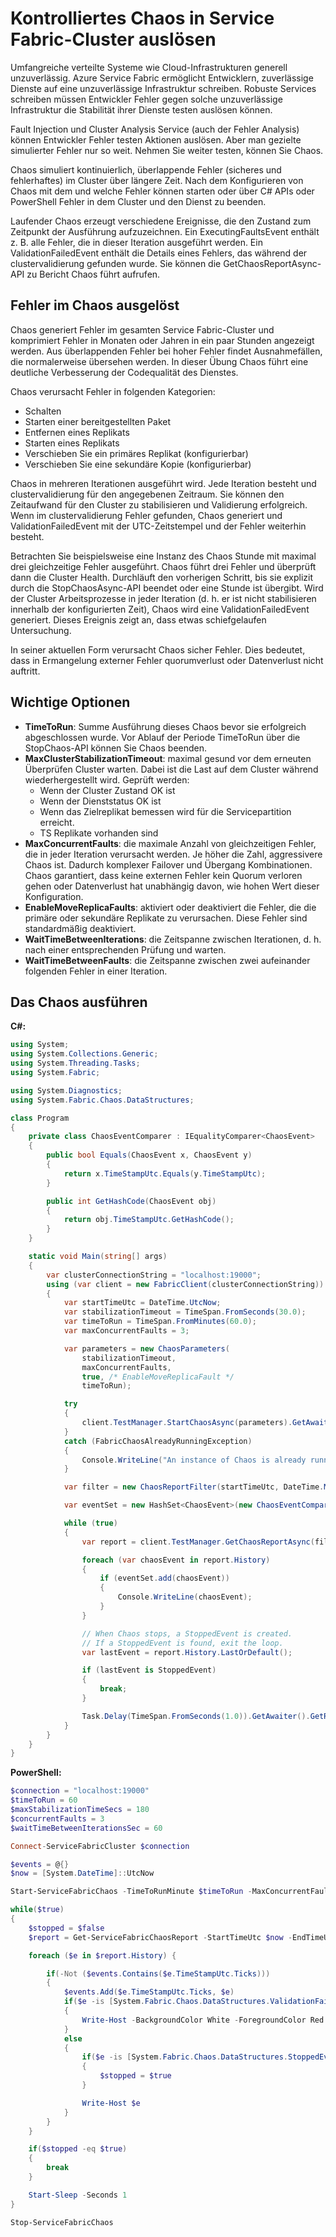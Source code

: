 <properties
   pageTitle="Auslösen von Chaos in Service Fabric-Cluster | Microsoft Azure"
   description="Verwenden Cluster Analysis Service-APIs und Fault Injection Chaos im Cluster verwalten."
   services="service-fabric"
   documentationCenter=".net"
   authors="motanv"
   manager="rsinha"
   editor="toddabel"/>

<tags
   ms.service="service-fabric"
   ms.devlang="dotnet"
   ms.topic="article"
   ms.tgt_pltfrm="NA"
   ms.workload="NA"
   ms.date="09/19/2016"
   ms.author="motanv"/>

# <a name="induce-controlled-chaos-in-service-fabric-clusters"></a>Kontrolliertes Chaos in Service Fabric-Cluster auslösen
Umfangreiche verteilte Systeme wie Cloud-Infrastrukturen generell unzuverlässig. Azure Service Fabric ermöglicht Entwicklern, zuverlässige Dienste auf eine unzuverlässige Infrastruktur schreiben. Robuste Services schreiben müssen Entwickler Fehler gegen solche unzuverlässige Infrastruktur die Stabilität ihrer Dienste testen auslösen können.

Fault Injection und Cluster Analysis Service (auch der Fehler Analysis) können Entwickler Fehler testen Aktionen auslösen. Aber man gezielte simulierter Fehler nur so weit. Nehmen Sie weiter testen, können Sie Chaos.

Chaos simuliert kontinuierlich, überlappende Fehler (sicheres und fehlerhaftes) im Cluster über längere Zeit. Nach dem Konfigurieren von Chaos mit dem und welche Fehler können starten oder über C# APIs oder PowerShell Fehler in dem Cluster und den Dienst zu beenden.

Laufender Chaos erzeugt verschiedene Ereignisse, die den Zustand zum Zeitpunkt der Ausführung aufzuzeichnen. Ein ExecutingFaultsEvent enthält z. B. alle Fehler, die in dieser Iteration ausgeführt werden. Ein ValidationFailedEvent enthält die Details eines Fehlers, das während der clustervalidierung gefunden wurde. Sie können die GetChaosReportAsync-API zu Bericht Chaos führt aufrufen.

## <a name="faults-induced-in-chaos"></a>Fehler im Chaos ausgelöst
Chaos generiert Fehler im gesamten Service Fabric-Cluster und komprimiert Fehler in Monaten oder Jahren in ein paar Stunden angezeigt werden. Aus überlappenden Fehler bei hoher Fehler findet Ausnahmefällen, die normalerweise übersehen werden. In dieser Übung Chaos führt eine deutliche Verbesserung der Codequalität des Dienstes.

Chaos verursacht Fehler in folgenden Kategorien:

 - Schalten
 - Starten einer bereitgestellten Paket
 - Entfernen eines Replikats
 - Starten eines Replikats
 - Verschieben Sie ein primäres Replikat (konfigurierbar)
 - Verschieben Sie eine sekundäre Kopie (konfigurierbar)

Chaos in mehreren Iterationen ausgeführt wird. Jede Iteration besteht und clustervalidierung für den angegebenen Zeitraum. Sie können den Zeitaufwand für den Cluster zu stabilisieren und Validierung erfolgreich. Wenn im clustervalidierung Fehler gefunden, Chaos generiert und ValidationFailedEvent mit der UTC-Zeitstempel und der Fehler weiterhin besteht.

Betrachten Sie beispielsweise eine Instanz des Chaos Stunde mit maximal drei gleichzeitige Fehler ausgeführt. Chaos führt drei Fehler und überprüft dann die Cluster Health. Durchläuft den vorherigen Schritt, bis sie explizit durch die StopChaosAsync-API beendet oder eine Stunde ist übergibt. Wird der Cluster Arbeitsprozesse in jeder Iteration (d. h. er ist nicht stabilisieren innerhalb der konfigurierten Zeit), Chaos wird eine ValidationFailedEvent generiert. Dieses Ereignis zeigt an, dass etwas schiefgelaufen Untersuchung.

In seiner aktuellen Form verursacht Chaos sicher Fehler. Dies bedeutet, dass in Ermangelung externer Fehler quorumverlust oder Datenverlust nicht auftritt.

## <a name="important-configuration-options"></a>Wichtige Optionen
 - **TimeToRun**: Summe Ausführung dieses Chaos bevor sie erfolgreich abgeschlossen wurde. Vor Ablauf der Periode TimeToRun über die StopChaos-API können Sie Chaos beenden.
 - **MaxClusterStabilizationTimeout**: maximal gesund vor dem erneuten Überprüfen Cluster warten. Dabei ist die Last auf dem Cluster während wiederhergestellt wird. Geprüft werden:
    - Wenn der Cluster Zustand OK ist
    - Wenn der Dienststatus OK ist
    - Wenn das Zielreplikat bemessen wird für die Servicepartition erreicht.
    - TS Replikate vorhanden sind
 - **MaxConcurrentFaults**: die maximale Anzahl von gleichzeitigen Fehler, die in jeder Iteration verursacht werden. Je höher die Zahl, aggressivere Chaos ist. Dadurch komplexer Failover und Übergang Kombinationen. Chaos garantiert, dass keine externen Fehler kein Quorum verloren gehen oder Datenverlust hat unabhängig davon, wie hohen Wert dieser Konfiguration.
 - **EnableMoveReplicaFaults**: aktiviert oder deaktiviert die Fehler, die die primäre oder sekundäre Replikate zu verursachen. Diese Fehler sind standardmäßig deaktiviert.
 - **WaitTimeBetweenIterations**: die Zeitspanne zwischen Iterationen, d. h. nach einer entsprechenden Prüfung und warten.
 - **WaitTimeBetweenFaults**: die Zeitspanne zwischen zwei aufeinander folgenden Fehler in einer Iteration.

## <a name="how-to-run-chaos"></a>Das Chaos ausführen
**C#:**

```csharp
using System;
using System.Collections.Generic;
using System.Threading.Tasks;
using System.Fabric;

using System.Diagnostics;
using System.Fabric.Chaos.DataStructures;

class Program
{
    private class ChaosEventComparer : IEqualityComparer<ChaosEvent>
    {
        public bool Equals(ChaosEvent x, ChaosEvent y)
        {
            return x.TimeStampUtc.Equals(y.TimeStampUtc);
        }

        public int GetHashCode(ChaosEvent obj)
        {
            return obj.TimeStampUtc.GetHashCode();
        }
    }

    static void Main(string[] args)
    {
        var clusterConnectionString = "localhost:19000";
        using (var client = new FabricClient(clusterConnectionString))
        {
            var startTimeUtc = DateTime.UtcNow;
            var stabilizationTimeout = TimeSpan.FromSeconds(30.0);
            var timeToRun = TimeSpan.FromMinutes(60.0);
            var maxConcurrentFaults = 3;

            var parameters = new ChaosParameters(
                stabilizationTimeout,
                maxConcurrentFaults,
                true, /* EnableMoveReplicaFault */
                timeToRun);

            try
            {
                client.TestManager.StartChaosAsync(parameters).GetAwaiter().GetResult();
            }
            catch (FabricChaosAlreadyRunningException)
            {
                Console.WriteLine("An instance of Chaos is already running in the cluster.");
            }

            var filter = new ChaosReportFilter(startTimeUtc, DateTime.MaxValue);

            var eventSet = new HashSet<ChaosEvent>(new ChaosEventComparer());

            while (true)
            {
                var report = client.TestManager.GetChaosReportAsync(filter).GetAwaiter().GetResult();

                foreach (var chaosEvent in report.History)
                {
                    if (eventSet.add(chaosEvent))
                    {
                        Console.WriteLine(chaosEvent);
                    }
                }

                // When Chaos stops, a StoppedEvent is created.
                // If a StoppedEvent is found, exit the loop.
                var lastEvent = report.History.LastOrDefault();

                if (lastEvent is StoppedEvent)
                {
                    break;
                }

                Task.Delay(TimeSpan.FromSeconds(1.0)).GetAwaiter().GetResult();
            }
        }
    }
}
```
**PowerShell:**

```powershell
$connection = "localhost:19000"
$timeToRun = 60
$maxStabilizationTimeSecs = 180
$concurrentFaults = 3
$waitTimeBetweenIterationsSec = 60

Connect-ServiceFabricCluster $connection

$events = @{}
$now = [System.DateTime]::UtcNow

Start-ServiceFabricChaos -TimeToRunMinute $timeToRun -MaxConcurrentFaults $concurrentFaults -MaxClusterStabilizationTimeoutSec $maxStabilizationTimeSecs -EnableMoveReplicaFaults -WaitTimeBetweenIterationsSec $waitTimeBetweenIterationsSec

while($true)
{
    $stopped = $false
    $report = Get-ServiceFabricChaosReport -StartTimeUtc $now -EndTimeUtc ([System.DateTime]::MaxValue)

    foreach ($e in $report.History) {

        if(-Not ($events.Contains($e.TimeStampUtc.Ticks)))
        {
            $events.Add($e.TimeStampUtc.Ticks, $e)
            if($e -is [System.Fabric.Chaos.DataStructures.ValidationFailedEvent])
            {
                Write-Host -BackgroundColor White -ForegroundColor Red $e
            }
            else
            {
                if($e -is [System.Fabric.Chaos.DataStructures.StoppedEvent])
                {
                    $stopped = $true
                }

                Write-Host $e
            }
        }
    }

    if($stopped -eq $true)
    {
        break
    }

    Start-Sleep -Seconds 1
}

Stop-ServiceFabricChaos
```
